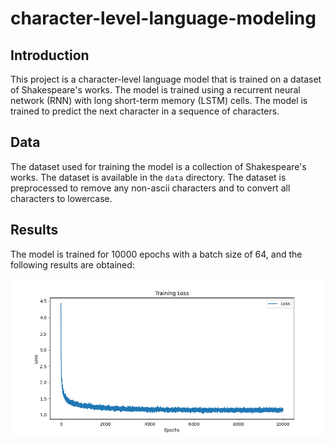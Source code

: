 # character-level-language-modeling


## Introduction

This project is a character-level language model that is trained on a dataset of Shakespeare's works. The model is trained using a recurrent neural network (RNN) with long short-term memory (LSTM) cells. The model is trained to predict the next character in a sequence of characters.


## Data

The dataset used for training the model is a collection of Shakespeare's works. The dataset is available in the `data` directory. The dataset is preprocessed to remove any non-ascii characters and to convert all characters to lowercase.

## Results

The model is trained for 10000 epochs with a batch size of 64, and the following results are obtained:

![loss](assets/training_loss.png)
